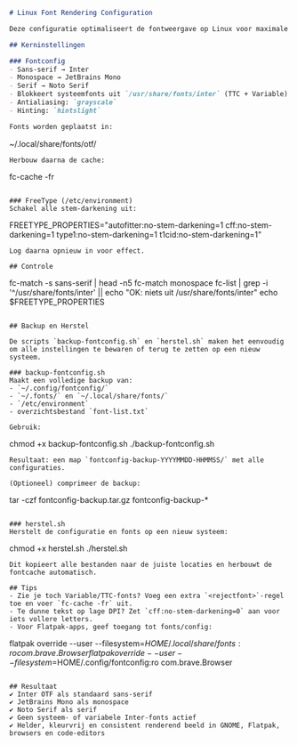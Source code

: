 ```markdown
# Linux Font Rendering Configuration

Deze configuratie optimaliseert de fontweergave op Linux voor maximale scherpte, balans en consistentie. Ze gebruikt uitsluitend **Inter OTF** (geen Variable of TTC), schakelt **stem-darkening uit**, en forceert **grayscale antialiasing** met **hintslight**. Het resultaat is een neutrale, evenwichtige tekstweergave — vergelijkbaar met macOS of Windows, maar zonder kleurfranjes of onscherpte.

## Kerninstellingen

### Fontconfig
- Sans-serif → Inter  
- Monospace → JetBrains Mono  
- Serif → Noto Serif  
- Blokkeert systeemfonts uit `/usr/share/fonts/inter` (TTC + Variable)  
- Antialiasing: `grayscale`  
- Hinting: `hintslight`

Fonts worden geplaatst in:
```

~/.local/share/fonts/otf/

```
Herbouw daarna de cache:
```

fc-cache -fr

```

### FreeType (/etc/environment)
Schakel alle stem-darkening uit:
```

FREETYPE_PROPERTIES="autofitter:no-stem-darkening=1 cff:no-stem-darkening=1 type1:no-stem-darkening=1 t1cid:no-stem-darkening=1"

```
Log daarna opnieuw in voor effect.

## Controle
```

fc-match -s sans-serif | head -n5
fc-match monospace
fc-list | grep -i '^/usr/share/fonts/inter' || echo "OK: niets uit /usr/share/fonts/inter"
echo $FREETYPE_PROPERTIES

```

## Backup en Herstel

De scripts `backup-fontconfig.sh` en `herstel.sh` maken het eenvoudig om alle instellingen te bewaren of terug te zetten op een nieuw systeem.

### backup-fontconfig.sh
Maakt een volledige backup van:
- `~/.config/fontconfig/`
- `~/.fonts/` en `~/.local/share/fonts/`
- `/etc/environment`
- overzichtsbestand `font-list.txt`

Gebruik:
```

chmod +x backup-fontconfig.sh
./backup-fontconfig.sh

```
Resultaat: een map `fontconfig-backup-YYYYMMDD-HHMMSS/` met alle configuraties.

(Optioneel) comprimeer de backup:
```

tar -czf fontconfig-backup.tar.gz fontconfig-backup-*

```

### herstel.sh
Herstelt de configuratie en fonts op een nieuw systeem:
```

chmod +x herstel.sh
./herstel.sh

```
Dit kopieert alle bestanden naar de juiste locaties en herbouwt de fontcache automatisch.

## Tips
- Zie je toch Variable/TTC-fonts? Voeg een extra `<rejectfont>`-regel toe en voer `fc-cache -fr` uit.  
- Te dunne tekst op lage DPI? Zet `cff:no-stem-darkening=0` aan voor iets vollere letters.  
- Voor Flatpak-apps, geef toegang tot fonts/config:
```

flatpak override --user --filesystem=$HOME/.local/share/fonts:ro com.brave.Browser
flatpak override --user --filesystem=$HOME/.config/fontconfig:ro com.brave.Browser

```

## Resultaat
✔ Inter OTF als standaard sans-serif  
✔ JetBrains Mono als monospace  
✔ Noto Serif als serif  
✔ Geen systeem- of variabele Inter-fonts actief  
✔ Helder, kleurvrij en consistent renderend beeld in GNOME, Flatpak, browsers en code-editors
```
